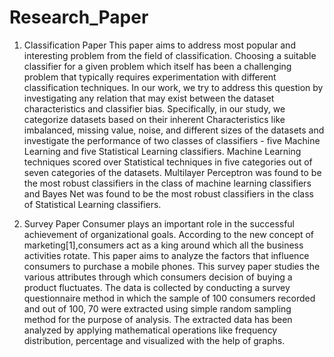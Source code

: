 # Research_Paper
1. Classification Paper 
This paper aims to address most popular and interesting problem from the field of classification. Choosing a suitable classifier for a given problem which itself has been a challenging problem that typically requires experimentation with different classification techniques. In our work, we try to address this question by investigating any relation that may exist between the dataset characteristics and classifier bias. Specifically, in our study, we categorize datasets based on their inherent Characteristics like imbalanced, missing value, noise, and different sizes of the datasets and investigate the performance of two classes of classifiers - five Machine Learning and five Statistical Learning classifiers. Machine Learning techniques scored over Statistical techniques in five categories out of seven categories of the datasets. Multilayer Perceptron was found to be the most robust classifiers in the class of machine learning classifiers and Bayes Net was found to be the most robust classifiers in the class of Statistical Learning classifiers.

2. Survey Paper
Consumer plays an important role in the successful achievement of organizational goals. According to the new concept of marketing[1],consumers act as a king around which all the business activities rotate. This paper aims to analyze the factors that influence consumers to purchase a mobile phones. This survey paper studies the various attributes through which consumers decision of buying a product fluctuates. The data is collected by conducting a survey questionnaire method in which the sample of 100 consumers recorded and out of 100, 70 were extracted using simple random sampling method for the purpose of analysis. The extracted data has been analyzed by applying mathematical operations like frequency distribution, percentage and visualized with the help of graphs.
